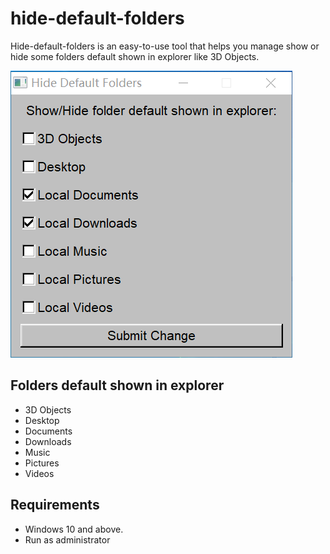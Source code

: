 # hide-default-folders

Hide-default-folders is an easy-to-use tool that helps you manage show or hide some folders default shown in explorer like 3D Objects.

![screenshot.png](screenshots/screenshot.png)

## Folders default shown in explorer

 - 3D Objects
 - Desktop
 - Documents
 - Downloads
 - Music
 - Pictures
 - Videos

## Requirements

 - Windows 10 and above.
 - Run as administrator

